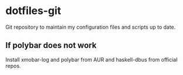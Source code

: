 # dotfiles-git
Git repository to maintain my configuration files and scripts up to date.

## If polybar does not work
Install xmobar-log and polybar from AUR and haskell-dbus from official repos.
